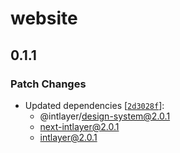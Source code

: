 # website

## 0.1.1

### Patch Changes

- Updated dependencies [[`2d3028f`](https://github.com/aypineau/intlayer/commit/2d3028f85cc58e554f2a219bf3ceedbceac7c716)]:
  - @intlayer/design-system@2.0.1
  - next-intlayer@2.0.1
  - intlayer@2.0.1
